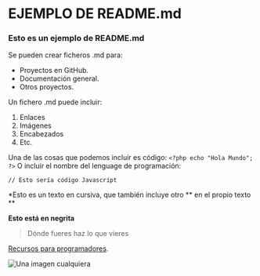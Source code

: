 # EJEMPLO DE README.md
 
### Esto es un ejemplo de README.md
 
Se pueden crear ficheros .md para:
* Proyectos en GitHub.
* Documentación general.
* Otros proyectos.
 
Un fichero .md puede incluir:
1. Enlaces
2. Imágenes
3. Encabezados
4. Etc.
 
Una de las cosas que podemos incluir es código:
`<?php echo "Hola Mundo"; ?>`
O incluir el nombre del lenguage de programación:
```[javascript]
// Esto sería código Javascript
```
 
*Esto es un texto en cursiva, que también incluye otro ** en el propio texto **
 
**Esto está en negrita**
 
>Dónde fueres haz lo que vieres
 
[Recursos para programadores](http://www.eldesvandejose.com "Recursos para programadores").
 
![Una imagen cualquiera](http://dummyimage.com/150 "De 150 x 150 píxeles")
